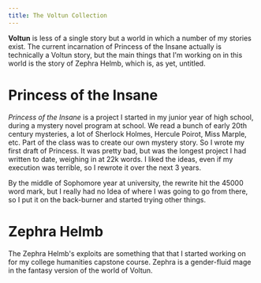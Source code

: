 ```yaml
---
title: The Voltun Collection
---
```



**Voltun** is less of a single story but a world in which a number of my stories exist.
The current incarnation of Princess of the Insane actually is technically a Voltun
story, but the main things that I'm working on in this world is the story of Zephra
Helmb, which is, as yet, untitled.


# Princess of the Insane

*Princess of the Insane* is a project I started in my junior year of high school,
during a mystery novel program at school. We read a bunch of early 20th century
mysteries, a lot of Sherlock Holmes, Hercule Poirot, Miss Marple, etc. Part of the
class was to create our own mystery story. So I wrote my first draft of Princess.
It was pretty bad, but was the longest project I had written to date, weighing in at
22k words. I liked the ideas, even if my execution was terrible, so I rewrote it 
over the next 3 years.

By the middle of Sophomore year at university, the rewrite hit the 45000 word mark,
but I really had no Idea of where I was going to go from there, so I put it on the 
back-burner and started trying other things.

# Zephra Helmb

The Zephra Helmb's exploits are something that that I started working on for my
college humanities capstone course. Zephra is a gender-fluid mage in the fantasy
version of the world of Voltun.


